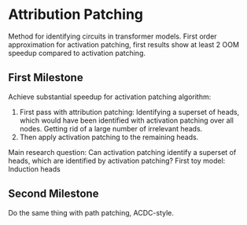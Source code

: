 # Attribution Patching

Method for identifying circuits in transformer models.
First order approximation for activation patching, first results show at least 2 OOM speedup compared to activation patching. 


## First Milestone
Achieve substantial speedup for activation patching algorithm:
1. First pass with attribution patching: Identifying a superset of heads, which would have been identified with activation patching over all nodes. Getting rid of a large number of irrelevant heads.
2. Then apply activation patching to the remaining heads.

Main research question: Can activation patching identify a superset of heads, which are identified by activation patching?
First toy model: Induction heads


## Second Milestone
Do the same thing with path patching, ACDC-style.